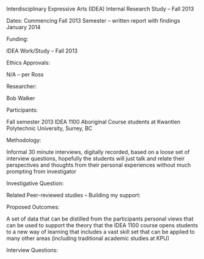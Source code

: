 Interdisciplinary Expressive Arts (IDEA)
Internal Research Study – Fall 2013

Dates: Commencing Fall 2013 Semester – written report with findings January 2014

Funding:

  IDEA Work/Study – Fall 2013
  
Ethics Approvals: 

  N/A – per Ross
  
Researcher:

  Bob Walker

Participants: 

  Fall semester 2013 IDEA 1100 Aboriginal Course students at Kwantlen Polytechnic University, Surrey, BC
  
Methodology: 

  Informal 30 minute interviews, digitally recorded, based on a loose set of interview questions, hopefully the students will just talk and relate their perspectives and thoughts from their personal experiences without much prompting from investigator

Investigative Question:

  Related Peer-reviewed studies – Building my support:

Proposed Outcomes: 

  A set of data that can be distilled from the participants personal views that can be used to support the theory that the IDEA 1100 course opens students to a new way of learning that includes a vast skill set that can be applied to many other areas (including traditional academic studies at KPU)

Interview Questions:
